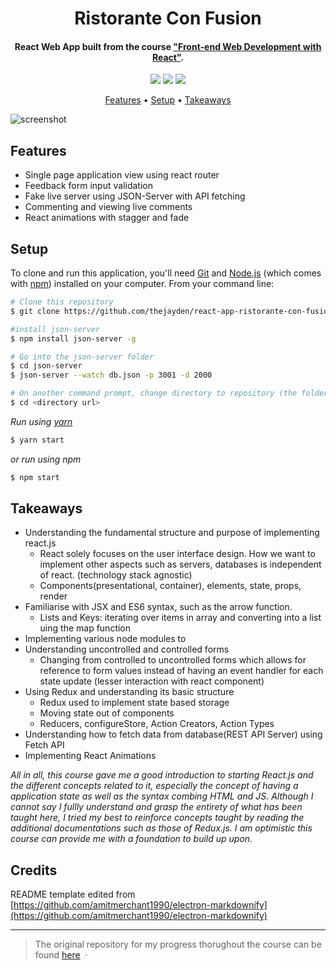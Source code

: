 
<h1 align="center">
  Ristorante Con Fusion
</h1>

<h4 align="center">React Web App built from the course <a href="https://www.coursera.org/learn/front-end-react" target="_blank">"Front-end Web Development with React"</a>.</h4>

<p align="center">
    <img src="https://img.shields.io/badge/React-JS-61dafb?style=plastic&logo=react">
    <img src="https://img.shields.io/badge/Redux-JS-764abc?style=plastic&logo=redux">
    <img src="https://img.shields.io/badge/HTML-ES6-e34f26?style=plastic&logo=HTML5">
</p>

<p align="center">
  <a href="#Features">Features</a> •
  <a href="#Setup">Setup</a> •
  <a href="#Takeaways">Takeaways</a>
</p>

![screenshot](https://github.com/thejayden/react-app-ristorante-con-fusion/blob/master/demo.gif)
  
## Features

* Single page application view using react router
* Feedback form input validation 
* Fake live server using JSON-Server with API fetching
* Commenting and viewing live comments
* React animations with stagger and fade

## Setup

To clone and run this application, you'll need [Git](https://git-scm.com) and [Node.js](https://nodejs.org/en/download/) (which comes with [npm](http://npmjs.com)) installed on your computer. From your command line:

```bash
# Clone this repository
$ git clone https://github.com/thejayden/react-app-ristorante-con-fusion

#install json-server
$ npm install json-server -g
```

```bash
# Go into the json-server folder
$ cd json-server
$ json-server --watch db.json -p 3001 -d 2000
```

```bash
# On another command prompt, change directory to repository (the folder where you can see the different folders and files like package.json
$ cd <directory url>
```

_Run using [yarn](https://yarnpkg.com/en/docs/install)_
```bash
$ yarn start
```
_or run using npm_

```bash
$ npm start
```

## Takeaways

* Understanding the fundamental structure and purpose of implementing react.js
  - React solely focuses on the user interface design. How we want to implement other aspects such as servers, databases is independent of react. (technology stack agnostic)
  - Components(presentational, container), elements, state, props, render
* Familiarise with JSX and ES6 syntax, such as the arrow function. 
  - Lists and Keys: iterating over items in array and converting into a list uing the map function
* Implementing various node modules to 
* Understanding uncontrolled and controlled forms
  - Changing from controlled to uncontrolled forms which allows for reference to form values instead of having an event handler for each state update (lesser interaction with react component)
* Using Redux and understanding its basic structure
  - Redux used to implement state based storage 
  - Moving state out of components
  - Reducers, configureStore, Action Creators, Action Types
* Understanding how to fetch data from database(REST API Server) using Fetch API
* Implementing React Animations

  
_All in all, this course gave me a good introduction to starting React.js and the different concepts related to it, especially the concept of having a application state as well as the syntax combing HTML and JS. Although I cannot say I fullly understand and grasp the entirety of what has been taught here, I tried my best to reinforce concepts taught by reading the additional documentations such as those of Redux.js. I am optimistic this course can provide me with a foundation to build up upon._

## Credits

README template edited from [https://github.com/amitmerchant1990/electron-markdownify](https://github.com/amitmerchant1990/electron-markdownify)

---

> The original repository for my progress thorughout the course can be found [here](https://github.com/thejayden/react-web-dev) &nbsp;&middot;&nbsp;
